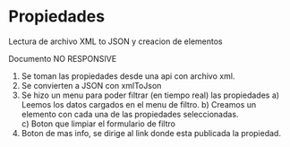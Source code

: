 # Propiedades
Lectura de archivo XML to JSON y creacion de elementos

Documento NO RESPONSIVE
1) Se toman las propiedades desde una api con archivo xml. 
2) Se convierten a JSON con xmlToJson 
3) Se hizo un menu para poder filtrar (en tiempo real) las propiedades 
  a) Leemos los datos cargados en el menu de filtro. 
  b) Creamos un elemento con cada una de las propiedades seleccionadas.  
  c) Boton que limpiar el formulario de filtro
4) Boton de mas info, se dirige al link donde esta publicada la propiedad. 


